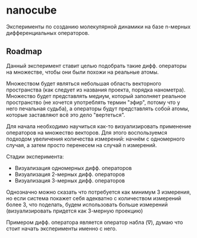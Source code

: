 # nanocube

Эксперименты по созданию молекулярной динамики на базе n-мерных дифференциальных операторов.

## Roadmap

Данный эксперимент ставит целью подобрать такие дифф. операторы на множестве, чтобы они были похожи на реальные атомы.

Множеством будет являться небольшая область векторного пространства (как следует из названия проекта, порядка нанометра). Множество будет представлять медиум, который заполняет реальное пространство (не хочется употреблять термин "эфир", потому что у него печальная судьба), а операторы будут представлять собой атомы, которые заставляют всё это дело "вертеться".

Для начала необходимо научиться как-то визуализировать применение операторов на множество векторов. Для этого воспользуемся подходом увеличения количества измерений: начнём с одномерного случая, а затем просто перенесем на случай n измерений.

Стадии эксперимента:
- Визуализация одномерных дифф. операторов
- Визуализация 2-мерных дифф. операторов
- Визуализация 3-мерных дифф. операторов

Однозначно можно сказать что потребуется как минимум 3 измерения, но если система покажет себя адекватно с количеством измерений более 3, что поделать, будем использовать больше измерений (визуализировать придется как 3-мерную проекцию)

Примером дифф. оператора является оператор набла (∇), думаю что стоит начать эксперименты именно с него.

